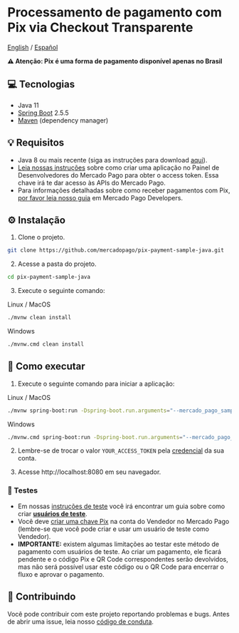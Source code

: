 # Processamento de pagamento com Pix via Checkout Transparente
[English](README.md) / [Español](README.es.md)

**:warning: Atenção: Pix é uma forma de pagamento disponível apenas no Brasil**

## :computer: Tecnologias
- Java 11
- [Spring Boot](https://spring.io/projects/spring-boot) 2.5.5
- [Maven](https://maven.apache.org/) (dependency manager)

## 💡 Requisitos
- Java 8 ou mais recente (siga as instruções para download [aqui](https://java.com/en/download/help/download_options.html)).
- [Leia nossas instruções](https://www.mercadopago.com.br/developers/pt/guides/overview#bookmark_el_desarrollo_con_c%C3%B3digo) sobre como criar uma aplicação no Painel de Desenvolvedores do Mercado Pago para obter o access token. Essa chave irá te dar acesso às APIs do Mercado Pago.
- Para informações detalhadas sobre como receber pagamentos com Pix, [por favor leia nosso guia](https://www.mercadopago.com.br/developers/pt/guides/online-payments/checkout-api/other-payment-ways#bookmark_receber_pagamentos_com_pix) em Mercado Pago Developers.

## :gear: Instalação
1. Clone o projeto.
```bash
git clone https://github.com/mercadopago/pix-payment-sample-java.git
```

2. Acesse a pasta do projeto.
```bash
cd pix-payment-sample-java
```

3. Execute o seguinte comando:

Linux / MacOS
```bash
./mvnw clean install
```

Windows
```bash
./mvnw.cmd clean install
```

## 🌟 Como executar
1. Execute o seguinte comando para iniciar a aplicação:

Linux / MacOS
```bash
./mvnw spring-boot:run -Dspring-boot.run.arguments="--mercado_pago_sample_access_token=YOUR_ACCESS_TOKEN"
``` 

Windows
```bash
./mvnw.cmd spring-boot:run -Dspring-boot.run.arguments="--mercado_pago_sample_access_token=YOUR_ACCESS_TOKEN"
``` 

2. Lembre-se de trocar o valor `YOUR_ACCESS_TOKEN` pela [credencial](https://www.mercadopago.com.br/developers/panel) da sua conta.

3. Acesse http://localhost:8080 em seu navegador.

### :test_tube: Testes
- Em nossas [instruções de teste](https://www.mercadopago.com.br/developers/pt/guides/online-payments/checkout-api/testing) você irá encontrar um guia sobre como criar **[usuários de teste](https://www.mercadopago.com.br/developers/pt/guides/online-payments/checkout-api/testing#bookmark_como_criar_usu%C3%A1rios)**.
- Você deve [criar uma chave Pix](https://www.mercadopago.com.br/stop/pix) na conta do Vendedor no Mercado Pago (lembre-se que você pode criar e usar um usuário de teste como Vendedor).
- **IMPORTANTE:** existem algumas limitações ao testar este método de pagamento com usuários de teste. Ao criar um pagamento, ele ficará pendente e o código Pix e QR Code correspondentes serão devolvidos, mas não será possível usar este código ou o QR Code para encerrar o fluxo e aprovar o pagamento.

## :handshake: Contribuindo
Você pode contribuir com este projeto reportando problemas e bugs. Antes de abrir uma issue, leia nosso [código de conduta](CODE_OF_CONDUCT.md).
